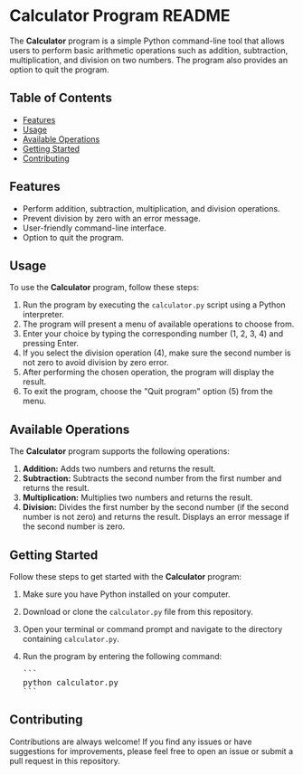 # Calculator Program README

The **Calculator** program is a simple Python command-line tool that allows users to perform basic arithmetic operations such as addition, subtraction, multiplication, and division on two numbers. The program also provides an option to quit the program.

## Table of Contents

- [Features](#features)
- [Usage](#usage)
- [Available Operations](#available-operations)
- [Getting Started](#getting-started)
- [Contributing](#contributing)

## Features

- Perform addition, subtraction, multiplication, and division operations.
- Prevent division by zero with an error message.
- User-friendly command-line interface.
- Option to quit the program.

## Usage

To use the **Calculator** program, follow these steps:

1. Run the program by executing the `calculator.py` script using a Python interpreter.
2. The program will present a menu of available operations to choose from.
3. Enter your choice by typing the corresponding number (1, 2, 3, 4) and pressing Enter.
4. If you select the division operation (4), make sure the second number is not zero to avoid division by zero error.
5. After performing the chosen operation, the program will display the result.
6. To exit the program, choose the "Quit program" option (5) from the menu.

## Available Operations

The **Calculator** program supports the following operations:

1. **Addition:** Adds two numbers and returns the result.
2. **Subtraction:** Subtracts the second number from the first number and returns the result.
3. **Multiplication:** Multiplies two numbers and returns the result.
4. **Division:** Divides the first number by the second number (if the second number is not zero) and returns the result. Displays an error message if the second number is zero.

## Getting Started

Follow these steps to get started with the **Calculator** program:

1. Make sure you have Python installed on your computer.
2. Download or clone the `calculator.py` file from this repository.
3. Open your terminal or command prompt and navigate to the directory containing `calculator.py`.
4. Run the program by entering the following command:

   <pre>
   ```
   python calculator.py
   ```
   </pre>

## Contributing

Contributions are always welcome! If you find any issues or have suggestions for improvements, please feel free to open an issue or submit a pull request in this repository.